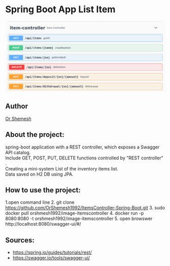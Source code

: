 # Spring Boot App List Item
![image](https://raw.githubusercontent.com/OrShemesh1992/ItemsController-Spring-Boot/main/image/image_project.png)


## Author
 [Or Shemesh](https://github.com/OrShemesh1992)


## About the project:
spring-boot application with a REST controller, which exposes a Swagger API catalog.<br />
Include GET, POST, PUT, DELETE functions controlled by "REST controller" .<br />
Creating a mini-system List of the inventory items list.<br />
Data saved on H2 DB using JPA.


## How to use the project:
1.open command line
2. git clone https://github.com/OrShemesh1992/ItemsController-Spring-Boot.git
3. sudo docker pull orshmesh1992/image-itemscontroller
4. docker run -p 8080:8080 -t orshmesh1992/image-itemscontroller
5. open browswer http://localhost:8080/swagger-ui/#/

## Sources:

* https://spring.io/guides/tutorials/rest/
* https://swagger.io/tools/swagger-ui/
